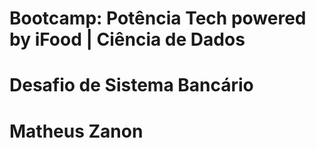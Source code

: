 # Bootcamp: Potência Tech powered by iFood | Ciência de Dados

# Desafio de Sistema Bancário

# Matheus Zanon